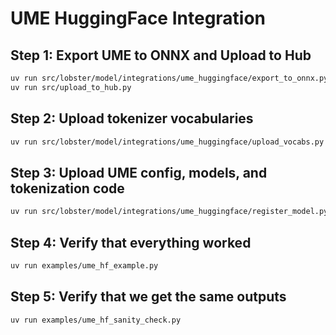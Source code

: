 # UME HuggingFace Integration

## Step 1: Export UME to ONNX and Upload to Hub
```bash
uv run src/lobster/model/integrations/ume_huggingface/export_to_onnx.py
uv run src/upload_to_hub.py
```

## Step 2: Upload tokenizer vocabularies 
```bash
uv run src/lobster/model/integrations/ume_huggingface/upload_vocabs.py
```

## Step 3: Upload UME config, models, and tokenization code
```bash
uv run src/lobster/model/integrations/ume_huggingface/register_model.py
```

## Step 4: Verify that everything worked
```bash
uv run examples/ume_hf_example.py
```

## Step 5: Verify that we get the same outputs
```bash
uv run examples/ume_hf_sanity_check.py
```



